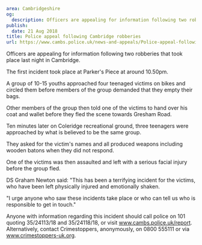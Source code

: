 ```yaml
area: Cambridgeshire
og:
  description: Officers are appealing for information following two robberies that took place last night in Cambridge.
publish:
  date: 21 Aug 2018
title: Police appeal following Cambridge robberies
url: https://www.cambs.police.uk/news-and-appeals/Police-appeal-following-Cambridge-robberies
```

Officers are appealing for information following two robberies that took place last night in Cambridge.

The first incident took place at Parker's Piece at around 10.50pm.

A group of 10-15 youths approached four teenaged victims on bikes and circled them before members of the group demanded that they empty their bags.

Other members of the group then told one of the victims to hand over his coat and wallet before they fled the scene towards Gresham Road.

Ten minutes later on Coleridge recreational ground, three teenagers were approached by what is believed to be the same group.

They asked for the victim's names and all produced weapons including wooden batons when they did not respond.

One of the victims was then assaulted and left with a serious facial injury before the group fled.

DS Graham Newton said: "This has been a terrifying incident for the victims, who have been left physically injured and emotionally shaken.

"I urge anyone who saw these incidents take place or who can tell us who is responsible to get in touch."

Anyone with information regarding this incident should call police on 101 quoting 35/24113/18 and 35/24118/18, or visit www.cambs.police.uk/report. Alternatively, contact Crimestoppers, anonymously, on 0800 555111 or via www.crimestoppers-uk.org.
